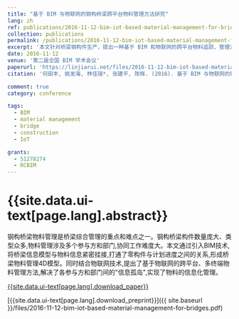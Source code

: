 ```yaml
---
title: "基于 BIM 与物联网的钢构桥梁跨平台物料管理方法研究"
lang: zh
ref: publications/2016-11-12-bim-iot-based-material-management-for-bridges
collection: publications
permalink: /publications/2016-11-12-bim-iot-based-material-management-for-bridges
excerpt: '本文针对桥梁钢构件生产，提出一种基于 BIM 和物联网的跨平台物料追踪、管理方法'
date: 2016-11-12
venue: '第二届全国 BIM 学术会议'
paperurl: 'https://linjiarui.net/files/2016-11-12-bim-iot-based-material-management-for-bridges.pdf'
citation: '何田丰, 姚发海, 林佳瑞*, 张建平, 陈辉. (2016). 基于 BIM 与物联网的钢构桥梁跨平台物料管理方法研究. <i>第二届全国 BIM 学术会议论文集</i>, 185-189. 中国建筑工业出版社. 中国, 广州.'

comment: true
category: conference

tags: 
  - BIM
  - material management
  - bridge
  - construction
  - IoT

grants:
  - 51278274
  - RCBIM
---
```



{{site.data.ui-text[page.lang].abstract}}
====

钢构桥梁物料管理是桥梁综合管理的重点和难点之一。钢构桥梁构件数量庞大、类型众多,物料管理涉及多个参与方和部门,协同工作难度大。本文通过引入BIM技术,将桥梁信息模型与物料信息紧密挂接,打通了零构件与计划进度之间的关系,形成桥梁物料管理4D模型。同时结合物联网技术,提出了基于物联网的跨平台、多终端物料管理方法,解决了各参与方和部门间的"信息孤岛",实现了物料的信息化管理。

[{{site.data.ui-text[page.lang].download_paper}}](http://kns.cnki.net/KCMS/detail/detail.aspx?dbcode=CPFD&dbname=CPFDLAST2016&filename=JGCB201611001033&v=MDQxMTNlc01EeE5LdWhkaG5qOThUbmpxcXhkRWVNT1VLcmlmWnU5dkh5bmxVNzNJSVY4U0x5ckliTEc0SDlmTnJvOUZa)

[{{site.data.ui-text[page.lang].download_preprint}}]({{ site.baseurl }}/files/2016-11-12-bim-iot-based-material-management-for-bridges.pdf)
